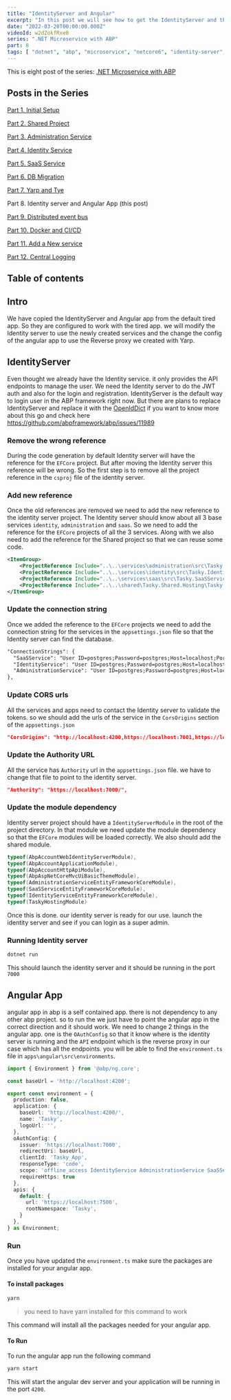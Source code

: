 ```yaml
---
title: "IdentityServer and Angular"
excerpt: "In this post we will see how to get the IdentityServer and the Angular App working with other services"
date: "2022-03-20T00:00:00.000Z"
videoId: w2dZokfRxe0 
series: ".NET Microservice with ABP"
part: 8
tags: [ "dotnet", "abp", "microservice", "netcore6", "identity-server", "angular" ]
---
```


This is eight post of the series: [.NET Microservice with ABP](/posts/abp-microservice-series)

## Posts in the Series

[Part 1. Initial Setup](/posts/netcore-microservice-with-abp-init-part-1)

[Part 2. Shared Project](/posts/netcore-microservice-with-abp-shared-project-part-2)

[Part 3. Administration Service](/posts/netcore-microservice-with-abp-administration-services-part-3)

[Part 4. Identity Service](/posts/netcore-microservice-with-abp-identity-services-part-4)

[Part 5. SaaS Service](/posts/netcore-microservice-with-abp-saas-services-part-5)

[Part 6. DB Migration](/posts/netcore-microservice-with-abp-db-migration-part-6)

[Part 7. Yarp and Tye](/posts/netcore-microservice-with-abp-yarp-and-tye-part-7)

Part 8. Identity server and Angular App (this post)

[Part 9. Distributed event bus](/posts/netcore-microservice-with-abp-distributed-event-bus-part-9)

[Part 10. Docker and CI/CD](/posts/netcore-microservice-with-abp-docker-and-ci-cd-part-10)

[Part 11. Add a New service](/posts/netcore-microservice-with-abp-add-new-service-part-11)

[Part 12. Central Logging](/posts/netcore-microservice-with-abp-add-central-logging-part-12)


## Table of contents

## Intro

We have copied the IdentityServer and Angular app from the default tired app. So they are configured to work with the tired app. we will modify the Identity server to use the newly created services and the change the config of the angular app to use the Reverse proxy we created with Yarp.

## IdentityServer

Even thought we already have the Identity service. it only provides the API endpoints to manage the user. We need the Identity server to do the JWT auth and also for the login and registration. IdentityServer is the default way to login user in the ABP framework right now. But there are plans to replace IdentityServer and replace it with the [OpenIdDict](https://github.com/openiddict/openiddict-core) if you want to know more about this go and check here <https://github.com/abpframework/abp/issues/11989>

### Remove the wrong reference

During the code generation by default Identity server will have the reference for the `EFCore` project. But after moving the Identity server this reference will be wrong. So the first step is to remove all the project reference in the `csproj` file of the identity server.

### Add new reference

Once the old references are removed we need to add the new reference to the identity server project. The Identity server should know about all 3 base services `identity`, `administration` and `saas`. So we need to add the reference for the `EFCore` projects of all the 3 services. Along with we also need to add the reference for the Shared project so that we can reuse some code.

```xml
<ItemGroup>
    <ProjectReference Include="..\..\services\administration\src\Tasky.AdministrationService.EntityFrameworkCore\Tasky.AdministrationService.EntityFrameworkCore.csproj" />
    <ProjectReference Include="..\..\services\identity\src\Tasky.IdentityService.EntityFrameworkCore\Tasky.IdentityService.EntityFrameworkCore.csproj" />
    <ProjectReference Include="..\..\services\saas\src\Tasky.SaaSService.EntityFrameworkCore\Tasky.SaaSService.EntityFrameworkCore.csproj" />
    <ProjectReference Include="..\..\shared\Tasky.Shared.Hosting\Tasky.Shared.Hosting.csproj" />
</ItemGroup>
```

### Update the connection string

Once we added the reference to the `EFCore` projects we need to add the connection string for the services in the `appsettings.json` file so that the Identity server can find the database.

```xml
"ConnectionStrings": {
  "SaaSService": "User ID=postgres;Password=postgres;Host=localhost;Port=5432;Database=TaskySaaSService;Pooling=false;",
  "IdentityService": "User ID=postgres;Password=postgres;Host=localhost;Port=5432;Database=TaskyIdentityService;Pooling=false;",
  "AdministrationService": "User ID=postgres;Password=postgres;Host=localhost;Port=5432;Database=TaskyAdministrationService;Pooling=false;"
},
```

### Update CORS urls

All the services and apps need to contact the Identity server to validate the tokens. so we should add the urls of the service in the `CorsOrigins` section of the `appsettings.json`

```json
"CorsOrigins": "http://localhost:4200,https://localhost:7001,https://localhost:7002,https://localhost:7003",
```

### Update the Authority URL

All the service has `Authority` url in the `appsettings.json` file. we have to change that file to point to the identity server.

```json
"Authority": "https://localhost:7000/",
```

### Update the module dependency

Identity server project should have a `IdentityServerModule` in the root of the project directory. In that module we need update the module dependency so that the `EFCore` modules will be loaded correctly. We also should add the shared module.

```cs
typeof(AbpAccountWebIdentityServerModule),
typeof(AbpAccountApplicationModule),
typeof(AbpAccountHttpApiModule),
typeof(AbpAspNetCoreMvcUiBasicThemeModule),
typeof(AdministrationServiceEntityFrameworkCoreModule),
typeof(SaaSServiceEntityFrameworkCoreModule),
typeof(IdentityServiceEntityFrameworkCoreModule),
typeof(TaskyHostingModule)
```

Once this is done. our identity server is ready for our use. launch the identity server and see if you can login as a super admin.

### Running Identity server

```bash
dotnet run
```

This should launch the identity server and it should be running in the port `7000`

## Angular App

angular app in abp is a self contained app. there is not dependency to any other abp project. so to run the we just have to point the angular app in the correct direction and it should work. We need to change 2 things in the angular app. one is the `OAuthConfig` so that it know where is the identity server is running and the `API` endpoint which is the reverse proxy in our case which has all the endpoints. you will be able to find the `environment.ts` file in `apps\angular\src\environments`.

```ts
import { Environment } from '@abp/ng.core';

const baseUrl = 'http://localhost:4200';

export const environment = {
  production: false,
  application: {
    baseUrl: 'http://localhost:4200/',
    name: 'Tasky',
    logoUrl: '',
  },
  oAuthConfig: {
    issuer: 'https://localhost:7000',
    redirectUri: baseUrl,
    clientId: 'Tasky_App',
    responseType: 'code',
    scope: 'offline_access IdentityService AdministrationService SaaSService role email openid profile',
    requireHttps: true
  },
  apis: {
    default: {
      url: 'https://localhost:7500',
      rootNamespace: 'Tasky',
    }
  },
} as Environment;
```

### Run

Once you have updated the `environment.ts` make sure the packages are installed for your angular app.

#### To install packages

```bash
yarn
```

> you need to have yarn installed for this command to work

This command will install all the packages needed for your angular app.

#### To Run

To run the angular app run the following command

```bash
yarn start
```

This will start the angular dev server and your application will be running in the port `4200`.

